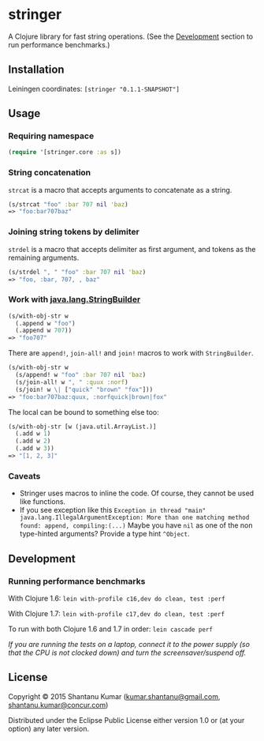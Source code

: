 # stringer

A Clojure library for fast string operations. (See the [Development](#development) section to run performance
benchmarks.)


## Installation

Leiningen coordinates: `[stringer "0.1.1-SNAPSHOT"]`


## Usage

### Requiring namespace

```clojure
(require '[stringer.core :as s])
```

### String concatenation

`strcat` is a macro that accepts arguments to concatenate as a string.

```clojure
(s/strcat "foo" :bar 707 nil 'baz)
=> "foo:bar707baz"
```

### Joining string tokens by delimiter

`strdel` is a macro that accepts delimiter as first argument, and tokens as
the remaining arguments.

```clojure
(s/strdel ", " "foo" :bar 707 nil 'baz)
=> "foo, :bar, 707, , baz"
```

### Work with [java.lang.StringBuilder](https://docs.oracle.com/javase/8/docs/api/java/lang/StringBuilder.html)

```clojure
(s/with-obj-str w
  (.append w "foo")
  (.append w 707))
=> "foo707"
```

There are `append!`, `join-all!` and `join!` macros to work with `StringBuilder`.

```clojure
(s/with-obj-str w
  (s/append! w "foo" :bar 707 nil 'baz)
  (s/join-all! w ", " :quux :norf)
  (s/join! w \| ["quick" "brown" "fox"]))
=> "foo:bar707baz:quux, :norfquick|brown|fox"
```

The local can be bound to something else too:

```clojure
(s/with-obj-str [w (java.util.ArrayList.)]
  (.add w 1)
  (.add w 2)
  (.add w 3))
=> "[1, 2, 3]"
```

### Caveats

* Stringer uses macros to inline the code. Of course, they cannot be used like functions.
* If you see exception like this
   `Exception in thread "main" java.lang.IllegalArgumentException: More than one matching method found: append, compiling:(...)`
   Maybe you have `nil` as one of the non type-hinted arguments? Provide a type hint `^Object`.


## Development

### Running performance benchmarks

With Clojure 1.6: `lein with-profile c16,dev do clean, test :perf`

With Clojure 1.7: `lein with-profile c17,dev do clean, test :perf`

To run with both Clojure 1.6 and 1.7 in order: `lein cascade perf`

_If you are running the tests on a laptop, connect it to the power supply (so that the CPU is not clocked down) and
turn the screensaver/suspend off._


## License

Copyright © 2015 Shantanu Kumar (kumar.shantanu@gmail.com, shantanu.kumar@concur.com)

Distributed under the Eclipse Public License either version 1.0 or (at
your option) any later version.
